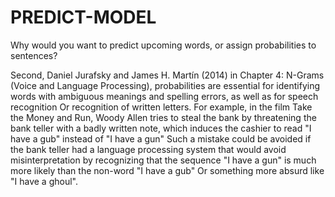 # PREDICT-MODEL

Why would you want to predict upcoming words, or assign probabilities to sentences?

Second, Daniel Jurafsky and James H. Martín (2014) in Chapter 4: N-Grams (Voice and Language Processing), probabilities are essential for identifying words with ambiguous meanings and spelling errors, as well as for speech recognition Or recognition of written letters. For example, in the film Take the Money and Run, Woody Allen tries to steal the bank by threatening the bank teller with a badly written note, which induces the cashier to read "I have a gub" instead of "I have a gun" Such a mistake could be avoided if the bank teller had a language processing system that would avoid misinterpretation by recognizing that the sequence "I have a gun" is much more likely than the non-word "I have a gub" Or something more absurd like "I have a ghoul".
